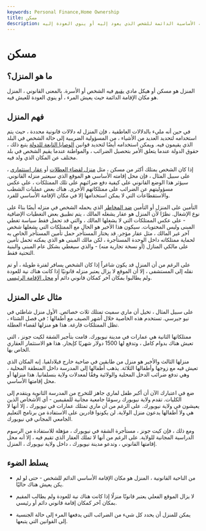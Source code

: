 ```yaml
---
keywords: Personal Finance,Home Ownership
title: مسكن
description: المنزل هو الإقامة الأساسية الدائمة للشخص الذي يعود إليه أو ينوي العودة إليه.
---
```


# مسكن
## ما هو المنزل؟

المنزل هو مسكن أو هيكل مادي [يقيم](/domicile) فيه الشخص أو الأسرة. بالمعنى القانوني ، المنزل هو مكان الإقامة الدائمة حيث يعيش المرء ، أو ينوي العودة للعيش فيه.

## فهم المنزل

في حين أنه مليء بالدلالات العاطفية ، فإن المنزل له دلالات قانونية محددة ، حيث يتم استخدامه لتحديد العديد من الأشياء ، من المسؤولية الضريبية إلى حالة الشخص في البلد الذي يقيمون فيه. ويمكن استخدامه أيضًا لتحديد قوانين [الوصايا التابعة للدولة](/probate) يتبع ذلك ، حقوق الدولة عندما يتعلق الأمر بتحصيل الضرائب ، والمواطنة عندما يقيم الشخص في بلد مختلف عن المكان الذي ولد فيه.

إذا كان الشخص يمتلك أكثر من مسكن ، مثل [منزل لقضاء العطلات](/vacationhome) أو [عقار استثماري](/investment-property) ، على سبيل المثال ، فإن محل إقامته الأساسي هو الموقع الذي سيعتبر منزله القانوني. سيؤثر هذا الوضع القانوني على كيفية دفع ضرائبهم على تلك الممتلكات ، على عكس مسؤوليتهم عن الضرائب على ممتلكاتهم الأخرى. هناك بعض عمليات الشطب والاستقطاعات التي لا يمكن استخدامها إلا في مكان الإقامة الأساسي للفرد.

التأمين على المنزل أو التأمين [ضد المخاطر](/hazardinsurance) الذي يحمله الشخص في منزله أيضًا بناءً على نوع الإشغال. نظرًا لأن المنزل هو عقار يشغله المالك ، يتم تطبيق بعض التغطيات الإضافية - على عكس الممتلكات التي لا يشغلها المالك ، والتي قد تحمل فقط سياسة تغطي المبنى وليس المحتويات. سيكون هذا الأخير هو الحال مع الممتلكات التي يشغلها شخص آخر غير المالك ، مثل عقار مؤجر. قد يختار المستأجر حمل تأمين المستأجر الخاص به لحماية ممتلكاته داخل الوحدة المستأجرة ، لكن مالك المبنى هو الذي يمكنه تحمل تأمين على مالكي المنازل (أو نسخة تجارية منه) - والذي سيغطي بشكل عام المبنى والبنية التحتية فقط.

على الرغم من أن المنزل قد يكون شاغراً إذا كان الشخص يسافر لفترة طويلة ، أو تم نقله إلى المستشفى ، إلا أن الموقع لا يزال يعتبر منزله قانونيًا إذا كانت هناك نية للعودة ولم يطالبوا بمكان آخر كمكان قانوني دائم أو [محل الإقامة الرئيسي](/principalresidence).

## مثال على المنزل

على سبيل المثال ، تخيل أن ماري سميث تمتلك ثلاث خصائص. الأول منزل شاطئي في نيو جيرسي. تستخدم هذه الخاصية خلال أشهر الصيف مع أطفالها ؛ في فصل الشتاء ، تظل الممتلكات فارغة. هذا هو منزلها لقضاء العطلة.

ممتلكاتها الثانية هي عمارات في مدينة نيويورك. قامت بتأجير الشقة لكيت جونز ، التي تعيش هناك بدوام كامل ، وتدفع لها 1500 دولار شهريًا كإيجار. هذا هو الاستثمار العقاري الخاص بها.

منزلها الثالث والأخير هو منزل من طابقين في ضاحية خارج فيلادلفيا. إنه المكان الذي تعيش فيه مع زوجها وأطفالها الثلاثة. يذهب أطفالها إلى المدرسة داخل المنطقة المحلية ، وهي تدفع ضرائب الدخل المحلية والولائية وفقًا لمعدلات ولاية بنسلفانيا. هذا منزلها أو محل إقامتها الأساسي.

ضع في اعتبارك الآن أن أكبر طفل لماري جاهز للتخرج من المدرسة الثانوية ويتقدم إلى الكليات. تقدم ولاية نيويورك رسومًا جامعية مجانية للمقيمين - أي الأشخاص الذين يعيشون في ولاية نيويورك. على الرغم من أن ماري تمتلك عمارات في نيويورك ، إلا أنها لا هي ولا أطفالها يدعون منزل الولاية. لن يكونوا قادرين على الاستفادة من برنامج التعليم الجامعي المجاني في نيويورك.

ومع ذلك ، فإن كيت جونز ، مستأجرة الشقة في نيويورك ، مؤهلة للاستفادة من الرسوم الدراسية المجانية للولاية. على الرغم من أنها لا تملك العقار الذي تقيم فيه ، إلا أنه محل إقامتها القانوني ، وتدعو مدينة نيويورك ، داخل ولاية نيويورك ، المنزل.

## يسلط الضوء

- من الناحية القانونية ، المنزل هو مكان الإقامة الأساسي الدائم للشخص - حتى لو لم يكن يعيش هناك حاليًا.

- لا يزال الموقع الفعلي يعتبر قانونًا منزلًا إذا كانت هناك نية للعودة ولم يطالب المقيم بمكان آخر كمكان إقامة قانوني دائم أو رئيسي.

- يمكن للمنزل أن يحدد كل شيء من الضرائب التي يدفعها المرء إلى حالة الجنسية إلى القوانين التي يتبعها.

